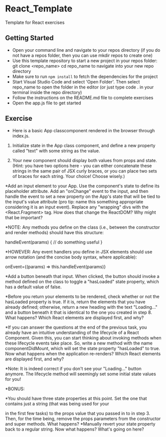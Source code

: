 # React_Template

Template for React exercises

## Getting Started

- Open your command line and navigate to your repos directory (if you do not have a repos folder, then you can use mkdir repos to create one)
- Use this template repository to start a new project in your repos folder: git clone <repo_name>
  cd repo_name to navigate into your new repo directory
- Make sure to run `npm install` to fetch the dependencies for the project
- Start Visual Studio Code and select 'Open Folder'. Then select repo_name to open the folder in the editor (or just type code . in your terminal inside the repo directory)
- Follow the instructions on the README.md file to complete exercises
- Open the app.js file to get started

## Exercise

- Here is a basic App classcomponent rendered in the browser through index.js. 

1. Initialize state in the App class component, and define a new property called "text" with some string as the value.

2. Your new component should display both values from props and state. (Hint: you have two options here - you can either concatenate these strings in the same pair of JSX curly braces, or you can place two sets of braces for each string. Your choice! Choose wisely.)

\*Add an input element to your App. Use the component's state to define its placeholder attribute. Add an "onChange" event to the input, and then handle the event to set a new property on the App's state that will be tied to the input's value attribute (pro tip: name this something appropriate considering it is an input event). Replace any "wrapping" divs with the <React.Fragment> tag. How does that change the ReactDOM? Why might that be important?

\*NOTE: Any methods you define on the class (i.e., between the constructor and render methods) should have this structure:

handleEvent(params) { // do something useful }

\*HOWEVER: Any event handlers you define in JSX elements should use arrow notation (and the concise body syntax, where applicable):

onEvent={(params) => this.handleEvent(params)}

\*Add a button beneath that input. When clicked, the button should invoke a method defined on the class to toggle a "hasLoaded" state property, which has a default value of false.

\*Before you return your elements to be rendered, check whether or not the hasLoaded property is true. If it is, return the elements that you have already defined; otherwise, return a new heading with the text "Loading..." and a button beneath it that is identical to the one you created in step 8. What happens? Which React elements are displayed first, and why?

\*If you can answer the questions at the end of the previous task, you already have an intuitive understanding of the lifecycle of a React Component. Given this, you can start thinking about invoking methods when these lifecycle events take place. So, write a new method with the name componentDidMount, which will set the state property "hasLoaded" to true. Now what happens when the application re-renders? Which React elements are displayed first, and why?

\*Note: It is indeed correct if you don't see your "Loading..." button anymore. The lifecycle method will seemingly set some initial state values for you!

\*BONUS:

\*You should have three state properties at this point. Set the one that contains just a string (that was being used for your

in the first few tasks) to the props value that you passed in to in step 3. Then, for the time being, remove the props parameters from the constructor and super methods. What happens?
\*Manually revert your state property back to a regular string. Now what happens? What's going on here?
